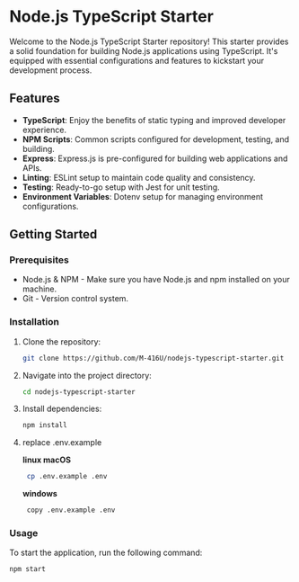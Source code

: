 # Node.js TypeScript Starter

Welcome to the Node.js TypeScript Starter repository! This starter provides a solid foundation for building Node.js applications using TypeScript. It's equipped with essential configurations and features to kickstart your development process.

## Features

- **TypeScript**: Enjoy the benefits of static typing and improved developer experience.
- **NPM Scripts**: Common scripts configured for development, testing, and building.
- **Express**: Express.js is pre-configured for building web applications and APIs.
- **Linting**: ESLint setup to maintain code quality and consistency.
- **Testing**: Ready-to-go setup with Jest for unit testing.
- **Environment Variables**: Dotenv setup for managing environment configurations.

## Getting Started

### Prerequisites

- Node.js & NPM - Make sure you have Node.js and npm installed on your machine.
- Git - Version control system.

### Installation

1. Clone the repository:

   ```bash
   git clone https://github.com/M-416U/nodejs-typescript-starter.git
   ```

2. Navigate into the project directory:

   ```bash
   cd nodejs-typescript-starter
   ```

3. Install dependencies:

   ```bash
   npm install
   ```

4. replace .env.example

   **linux macOS**

   ```bash
    cp .env.example .env
   ```

   **windows**

   ```bash
    copy .env.example .env
   ```

### Usage

To start the application, run the following command:

```bash
npm start
```
